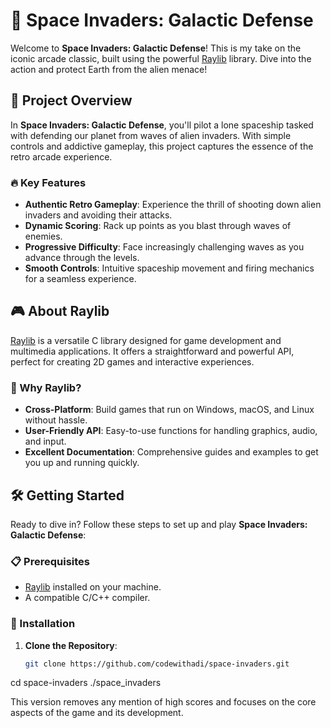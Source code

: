 # 🚀 Space Invaders: Galactic Defense

Welcome to **Space Invaders: Galactic Defense**! This is my take on the iconic arcade classic, built using the powerful [Raylib](https://www.raylib.com) library. Dive into the action and protect Earth from the alien menace!

## 🌌 Project Overview

In **Space Invaders: Galactic Defense**, you'll pilot a lone spaceship tasked with defending our planet from waves of alien invaders. With simple controls and addictive gameplay, this project captures the essence of the retro arcade experience.

### 🔥 Key Features
- **Authentic Retro Gameplay**: Experience the thrill of shooting down alien invaders and avoiding their attacks.
- **Dynamic Scoring**: Rack up points as you blast through waves of enemies.
- **Progressive Difficulty**: Face increasingly challenging waves as you advance through the levels.
- **Smooth Controls**: Intuitive spaceship movement and firing mechanics for a seamless experience.

## 🎮 About Raylib

[Raylib](https://www.raylib.com) is a versatile C library designed for game development and multimedia applications. It offers a straightforward and powerful API, perfect for creating 2D games and interactive experiences.

### 🚀 Why Raylib?
- **Cross-Platform**: Build games that run on Windows, macOS, and Linux without hassle.
- **User-Friendly API**: Easy-to-use functions for handling graphics, audio, and input.
- **Excellent Documentation**: Comprehensive guides and examples to get you up and running quickly.

## 🛠️ Getting Started

Ready to dive in? Follow these steps to set up and play **Space Invaders: Galactic Defense**:

### 📋 Prerequisites
- [Raylib](https://www.raylib.com) installed on your machine.
- A compatible C/C++ compiler.

### 🚀 Installation
1. **Clone the Repository**:
   ```bash
   git clone https://github.com/codewithadi/space-invaders.git
cd space-invaders
./space_invaders

This version removes any mention of high scores and focuses on the core aspects of the game and its development.
